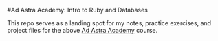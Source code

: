 #Ad Astra Academy: Intro to Ruby and Databases

This repo serves as a landing spot for my notes, practice exercises, and project files for the above [Ad Astra Academy](http://www.adastraacademy.com/) course.